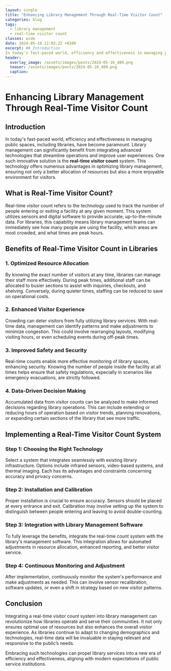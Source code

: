 ```yaml
---
layout: single
title: "Enhancing Library Management Through Real-Time Visitor Count"
categories: blog
tags:
  - library management
  - real-time visitor count
classes: wide
date: 2024-05-10 12:03:22 +0100
excerpt: ## Introduction
In today's fast-paced world, efficiency and effectiveness in managing public spaces, including libraries, have become paramount.
header:
  overlay_image: /assets/images/posts/2024-05-10_489.png
  teaser: /assets/images/posts/2024-05-10_489.png
  caption: 
---
```

  
# Enhancing Library Management Through Real-Time Visitor Count

## Introduction
In today's fast-paced world, efficiency and effectiveness in managing public spaces, including libraries, have become paramount. Library management can significantly benefit from integrating advanced technologies that streamline operations and improve user experiences. One such innovative solution is the **real-time visitor count** system. This technology offers numerous advantages in optimizing library management, ensuring not only a better allocation of resources but also a more enjoyable environment for visitors.

## What is Real-Time Visitor Count?
Real-time visitor count refers to the technology used to track the number of people entering or exiting a facility at any given moment. This system utilizes sensors and digital software to provide accurate, up-to-the-minute data. For libraries, this capability means library management teams can immediately see how many people are using the facility, which areas are most crowded, and what times are peak hours.

## Benefits of Real-Time Visitor Count in Libraries

### 1. **Optimized Resource Allocation**
By knowing the exact number of visitors at any time, libraries can manage their staff more effectively. During peak times, additional staff can be allocated to busier sections to assist with inquiries, checkouts, and shelving. Conversely, during quieter times, staffing can be reduced to save on operational costs.

### 2. **Enhanced Visitor Experience**
Crowding can deter visitors from fully utilizing library services. With real-time data, management can identify patterns and make adjustments to minimize congestion. This could involve rearranging layouts, modifying visiting hours, or even scheduling events during off-peak times.

### 3. **Improved Safety and Security**
Real-time counts enable more effective monitoring of library spaces, enhancing security. Knowing the number of people inside the facility at all times helps ensure that safety regulations, especially in scenarios like emergency evacuations, are strictly followed.

### 4. **Data-Driven Decision Making**
Accumulated data from visitor counts can be analyzed to make informed decisions regarding library operations. This can include extending or reducing hours of operation based on visitor trends, planning renovations, or expanding certain sections of the library that see more traffic.

## Implementing a Real-Time Visitor Count System

### Step 1: **Choosing the Right Technology**
Select a system that integrates seamlessly with existing library infrastructure. Options include infrared sensors, video-based systems, and thermal imaging. Each has its advantages and constraints concerning accuracy and privacy concerns.

### Step 2: **Installation and Calibration**
Proper installation is crucial to ensure accuracy. Sensors should be placed at every entrance and exit. Calibration may involve setting up the system to distinguish between people entering and leaving to avoid double-counting.

### Step 3: **Integration with Library Management Software**
To fully leverage the benefits, integrate the real-time count system with the library's management software. This integration allows for automated adjustments in resource allocation, enhanced reporting, and better visitor service.

### Step 4: **Continuous Monitoring and Adjustment**
After implementation, continuously monitor the system's performance and make adjustments as needed. This can involve sensor recalibration, software updates, or even a shift in strategy based on new visitor patterns.

## Conclusion
Integrating a real-time visitor count system into library management can revolutionize how libraries operate and serve their communities. It not only ensures optimal use of resources but also enhances the overall visitor experience. As libraries continue to adapt to changing demographics and technologies, real-time data will be invaluable in staying relevant and responsive to the public’s needs.

Embracing such technologies can propel library services into a new era of efficiency and effectiveness, aligning with modern expectations of public service institutions.